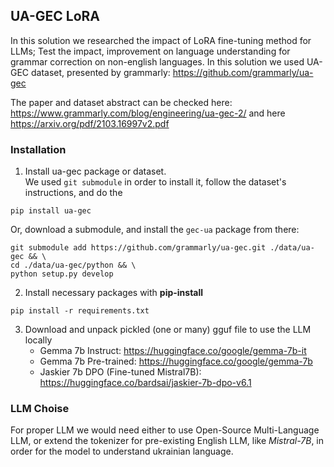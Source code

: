 UA-GEC LoRA
----

In this solution we researched the impact of LoRA fine-tuning method for LLMs; Test the impact, improvement on language understanding for 
grammar correction on non-english languages. In this solution we used UA-GEC dataset, presented by grammarly: https://github.com/grammarly/ua-gec 

The paper and dataset abstract can be checked here: https://www.grammarly.com/blog/engineering/ua-gec-2/ and here https://arxiv.org/pdf/2103.16997v2.pdf

### Installation

1. Install ua-gec package or dataset. \
We used `git submodule` in order to install it, follow the dataset's instructions, and do the
```shell
pip install ua-gec
```
Or, download a submodule, and install the `gec-ua` package from there:
```shell
git submodule add https://github.com/grammarly/ua-gec.git ./data/ua-gec && \
cd ./data/ua-gec/python && \
python setup.py develop  
```
2. Install necessary packages with __pip-install__
```shell
pip install -r requirements.txt
```
3. Download and unpack pickled (one or many) gguf file to use the LLM locally
    - Gemma 7b Instruct: https://huggingface.co/google/gemma-7b-it
    - Gemma 7b Pre-trained: https://huggingface.co/google/gemma-7b
    - Jaskier 7b DPO (Fine-tuned Mistral7B): https://huggingface.co/bardsai/jaskier-7b-dpo-v6.1 


### LLM Choise

For proper LLM we would need either to use Open-Source Multi-Language LLM, or extend the tokenizer for pre-existing English LLM, like _Mistral-7B_, in order for the model to understand ukrainian language. 